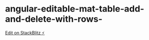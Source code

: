 # angular-editable-mat-table-add-and-delete-with-rows-

[Edit on StackBlitz ⚡️](https://stackblitz.com/edit/angular-editable-table-part-2-hxfwcy)
